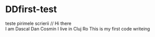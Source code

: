 # DDfirst-test
teste pirimele scrierii
// Hi there  
I am Dascal Dan Cosmin I live in Cluj Ro 
This is my first code writeing
